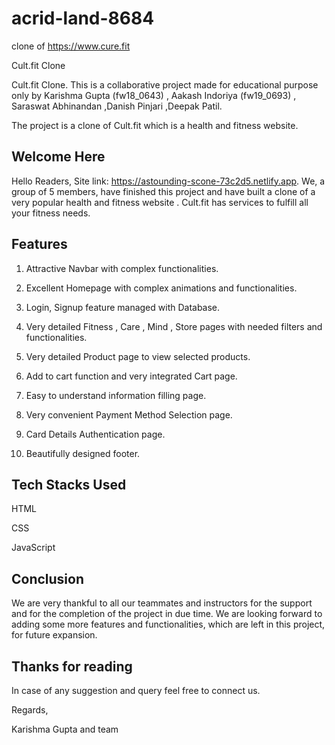 # acrid-land-8684
clone of https://www.cure.fit 


Cult.fit Clone

Cult.fit Clone. This is a collaborative project made for educational purpose only by Karishma Gupta (fw18_0643) , Aakash Indoriya (fw19_0693) , Saraswat Abhinandan ,Danish Pinjari ,Deepak Patil.

The project is a clone of Cult.fit which is a health and fitness website.




## Welcome Here

Hello Readers, Site link: https://astounding-scone-73c2d5.netlify.app. We, a group of 5 members, have finished this project and have built a clone of a very popular health and fitness website . Cult.fit has services to fulfill all your fitness needs.

## Features 
1. Attractive Navbar with complex functionalities.

2. Excellent Homepage with complex animations and functionalities.

3. Login, Signup feature managed with Database.

4. Very detailed Fitness , Care , Mind , Store  pages with needed filters and functionalities.

5. Very detailed Product page to view selected products.

6. Add to cart function and very integrated Cart page.

7. Easy to understand information filling page.

8. Very convenient Payment Method Selection page.

8. Card Details Authentication page.

9. Beautifully designed footer.

## Tech Stacks Used

HTML

CSS

JavaScript

## Conclusion

We are very thankful to all our teammates and instructors for the support and for the completion of the project in due time. We are looking forward to adding some more features and functionalities, which are left in this project, for future expansion.

## Thanks for reading 

In case of any suggestion and query feel free to connect us.

Regards,

Karishma Gupta and team
